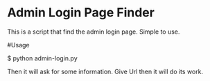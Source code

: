 # Admin Login Page Finder

This is a script that find the admin login page. Simple to use.

#Usage

$ python admin-login.py

Then it will ask for some information. Give Url then it will do its work.

